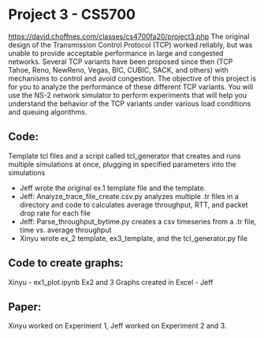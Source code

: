 # Project 3 - CS5700
https://david.choffnes.com/classes/cs4700fa20/project3.php
The original design of the Transmission Control Protocol (TCP) worked reliably, but was unable to provide acceptable performance in large and congested networks. Several TCP variants have been proposed since then (TCP Tahoe, Reno, NewReno, Vegas, BIC, CUBIC, SACK, and others) with mechanisms to control and avoid congestion. The objective of this project is for you to analyze the performance of these different TCP variants. You will use the NS-2 network simulator to perform experiments that will help you understand the behavior of the TCP variants under various load conditions and queuing algorithms.

## Code:
Template tcl files and a script called tcl_generator that creates and runs multiple simulations at once, plugging in specified parameters into the simulations

- Jeff wrote the original ex.1 template file and the template. 
- Jeff: Analyze_trace_file_create.csv.py analyzes multiple .tr files in a directory and code to calculates average throughput, RTT, and packet drop rate for each file
- Jeff: Parse_throughput_bytime.py creates a csv timeseries from a .tr file, time vs. average throughput
- Xinyu wrote ex_2 template, ex3_template, and the tcl_generator.py file

## Code to create graphs:
Xinyu - ex1_plot.ipynb
Ex2 and 3 Graphs created in Excel - Jeff

## Paper:
Xinyu worked on Experiment 1, Jeff worked on Experiment 2 and 3. 
